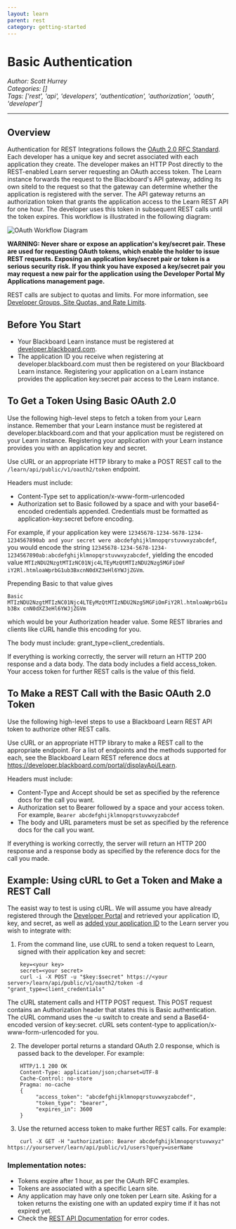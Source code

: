 ```yaml
---
layout: learn
parent: rest
category: getting-started
---
```

# Basic Authentication
*Author: Scott Hurrey*  
*Categories: []*  
*Tags: ['rest', 'api', 'developers', 'authentication', 'authorization', 'oauth', 'developer']*  
<hr />

## Overview

Authentication for REST Integrations follows the [OAuth 2.0 RFC
Standard](https://tools.ietf.org/html/rfc6749). Each developer
has a unique key and secret associated with each application they create. The
developer makes an HTTP Post directly to the REST-enabled Learn server
requesting an OAuth access token. The Learn instance forwards the request to
the Blackboard's API gateway, adding its own siteId to the request so that the
gateway can determine whether the application is registered with the server.
The API gateway returns an authorization token that grants the application
access to the Learn REST API for one hour. The developer uses this token in
subsequent REST calls until the token expires. This workflow is illustrated in
the following diagram:

![OAuth Workflow Diagram](https://bbuniversity.blackboard.com/bbcswebdav/pid-65012-dt-content-rid-132617_1/xid-132617_1)

**WARNING: Never share or expose an application's key/secret pair. These are used for requesting OAuth tokens, which enable the holder to issue REST requests. Exposing an application key/secret pair or token is a serious security risk. If you think you have exposed a key/secret pair you may request a new pair for the application using the Developer Portal My Applications management page.**

REST calls are subject to quotas and limits. For more information, see
[Developer Groups, Site Quotas, and Rate Limits](Developer%20Groups%2C%20Site%20Quotas%2C%20and%20Rate%20Limits.html).

## Before You Start

  * Your Blackboard Learn instance must be registered at [developer.blackboard.com](https://developer.blackboard.com/).
  * The application ID you receive when registering at developer.blackboard.com must then be registered on your Blackboard Learn instance. Registering your application on a Learn instance provides the application key:secret pair access to the Learn instance.

## To Get a Token Using Basic OAuth 2.0

Use the following high-level steps to fetch a token from your Learn instance.
Remember that your Learn instance must be registered at
developer.blackboard.com and that your application must be registered on your
Learn instance. Registering your application with your Learn instance provides
you with an application key and secret.

Use cURL or an appropriate HTTP library to make a POST REST call to the
`/learn/api/public/v1/oauth2/token` endpoint.

Headers must include:
* Content-Type set to application/x-www-form-urlencoded
* Authorization set to Basic followed by a space and with your base64-encoded credentials appended. Credentials must be formatted as application-key:secret before encoding.  

For example, if your application key were `12345678-1234-5678-1234-1234567890ab
and your secret were abcdefghijklmnopqrstuvwxyzabcdef`, you would encode the
string `12345678-1234-5678-1234-1234567890ab:abcdefghijklmnopqrstuvwxyzabcdef`,
yielding the encoded value `MTIzNDU2NzgtMTIzNC01Njc4LTEyMzQtMTIzNDU2Nzg5MGFiOmF
iY2Rl.htmloaWprbG1ub3BxcnN0dXZ3eHl6YWJjZGVm`.

Prepending Basic to that value gives

`Basic MTIzNDU2NzgtMTIzNC01Njc4LTEyMzQtMTIzNDU2Nzg5MGFiOmFiY2Rl.htmloaWprbG1ub3Bx
cnN0dXZ3eHl6YWJjZGVm`

which would be your Authorization header value. Some REST libraries and
clients like cURL handle this encoding for you.

The body must include: grant_type=client_credentials.

If everything is working correctly, the server will return an HTTP 200
response and a data body. The data body includes a field access_token. Your
access token for further REST calls is the value of this field.

## To Make a REST Call with the Basic OAuth 2.0 Token

Use the following high-level steps to use a Blackboard Learn REST API token to
authorize other REST calls.

Use cURL or an appropriate HTTP library to make a REST call to the appropriate
endpoint. For a list of endpoints and the methods supported for each, see the
Blackboard Learn REST reference docs at https://developer.blackboard.com/portal/displayApi/Learn.

Headers must include:
* Content-Type and Accept should be set as specified by the reference docs for the call you want.
* Authorization set to Bearer followed by a space and your access token. For example, `Bearer abcdefghijklmnopqrstuvwxyzabcdef`
* The body and URL parameters must be set as specified by the reference docs for the call you want.

If everything is working correctly, the server will return an HTTP 200
response and a response body as specified by the reference docs for the call
you made.

## Example: Using cURL to Get a Token and Make a REST Call

The easist way to test is using cURL. We will assume you have already
registered through the [Developer Portal](Register%20as%20a%20Developer%20and%20Manage%20Your%20Applications%20with%20the%20Developer%20Portal.html) and
retrieved your application ID, key, and secret, as well as [added your
application ID](Managing%20REST%20Integrations%20in%20Learn.html) to
the Learn server you wish to integrate with:

1. From the command line, use cURL to send a token request to Learn, signed with their application key and secret:   
```
    key=<your key>  
    secret=<your secret>   
    curl -i -X POST -u "$key:$secret" https://<your server>/learn/api/public/v1/oauth2/token -d "grant_type=client_credentials"
```

The cURL statement calls and HTTP POST request. This POST request contains an
Authorization header that states this is Basic authentication. The cURL
command uses the -u switch to create and send a Base64-encoded version of
key:secret. cURL sets content-type to application/x-www-form-urlencoded for
you.

2. The developer portal returns a standard OAuth 2.0 response, which is passed back to the developer. For example:  
```
    HTTP/1.1 200 OK   
    Content-Type: application/json;charset=UTF-8   
    Cache-Control: no-store   
    Pragma: no-cache    
    {  
         "access_token": "abcdefghijklmnopqrstuvwxyzabcdef",  
         "token_type": "bearer",  
         "expires_in": 3600   
    }  
```

3. Use the returned access token to make further REST calls. For example:  
```
    curl -X GET -H "authorization: Bearer abcdefghijklmnopqrstuvwxyz" https://yourserver/learn/api/public/v1/users?query=userName
```

### Implementation notes:

* Tokens expire after 1 hour, as per the OAuth RFC examples.
* Tokens are associated with a specific Learn site.
* Any application may have only one token per Learn site. Asking for a token returns the existing one with an updated expiry time if it has not expired yet.
* Check the [REST API Documentation](https://developer.blackboard.com/portal/displayApi) for error codes.


